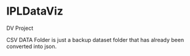 
# IPLDataViz
DV Project 

CSV DATA Folder is just a backup dataset folder that has already been converted into json.
